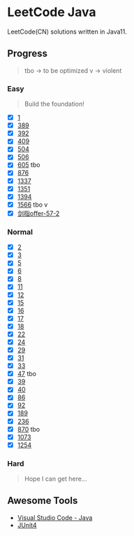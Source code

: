 # LeetCode Java

LeetCode(CN) solutions written in Java11.

## Progress

> tbo -> to be optimized
> v -> violent

### Easy

> Build the foundation!

- [x] [1](leetcode/task1/Solution.java)
- [x] [389](leetcode/task389/Solution.java)
- [x] [392](leetcode/task392/Solution.java)
- [x] [409](leetcode/task409/Solution.java)
- [x] [504](leetcode/task504/Solution.java)
- [x] [506](leetcode/task506/Solution.java)
- [x] [605](leetcode/task605/Solution.java) tbo
- [x] [876](leetcode/task876/Solution.java)
- [x] [1337](leetcode/task1337/Solution.java)
- [x] [1351](leetcode/task1351/Solution.java)
- [x] [1394](leetcode/task1394/Solution.java)
- [x] [1566](leetcode/task1566/Solution.java) tbo v
- [x] [剑指offer-57-2](offerHunter/task57_2/Solution.java)

### Normal

- [x] [2](leetcode/task2/Solution.java)
- [x] [3](leetcode/task3/Solution.java)
- [x] [5](leetcode/task5/Solution.java)
- [x] [6](leetcode/task6/Solution.java)
- [x] [8](leetcode/task8/Solution.java)
- [x] [11](leetcode/task11/Solution.java)
- [x] [12](leetcode/task12/Solution.java)
- [x] [15](leetcode/task15/Solution.java)
- [x] [16](leetcode/task16/Solution.java)
- [x] [17](leetcode/task17/Solution.java)
- [x] [18](leetcode/task18/Solution.java)
- [x] [22](leetcode/task22/Solution.java)
- [x] [24](leetcode/task24/Solution.java)
- [x] [29](leetcode/task29/Solution.java)
- [x] [31](leetcode/task31/Solution.java)
- [x] [33](leetcode/task33/Solution.java)
- [x] [47](leetcode/task47/Solution.java) tbo
- [x] [39](leetcode/task39/Solution.java)
- [x] [40](leetcode/task40/Solution.java)
- [x] [86](leetcode/task86/Solution.java)
- [x] [92](leetcode/task92/Solution.java)
- [x] [189](leetcode/task189/Solution.java)
- [x] [236](leetcode/task236/Solution.java)
- [x] [870](leetcode/task870/Solution.java) tbo
- [x] [1073](leetcode/task1073/Solution.java)
- [x] [1254](leetcode/task1254/Solution.java)

### Hard

> Hope I can get here...

## Awesome Tools

- [Visual Studio Code - Java](https://code.visualstudio.com/docs/java/java-tutorial)
- [JUnit4](https://github.com/junit-team/junit4)
